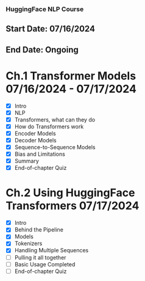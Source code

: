 ### HuggingFace NLP Course
## Start Date: 07/16/2024
## End Date: Ongoing

# Ch.1 Transformer Models 07/16/2024 - 07/17/2024
- [x] Intro
- [x] NLP
- [x] Transformers, what can they do
- [x] How do Transformers work
- [X] Encoder Models
- [X] Decoder Models
- [X] Sequence-to-Sequence Models
- [X] Bias and Limitations
- [X] Summary
- [X] End-of-chapter Quiz

# Ch.2 Using HuggingFace Transformers 07/17/2024
- [x] Intro
- [x] Behind the Pipeline
- [x] Models
- [X] Tokenizers
- [X] Handling Multiple Sequences
- [ ] Pulling it all together
- [ ] Basic Usage Completed
- [ ] End-of-chapter Quiz